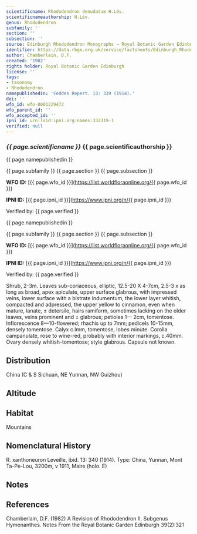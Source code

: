 ```yaml
---
scientificname: Rhododendron denudatum H.Lév.
scientificnameauthorship: H.Lév.
genus: Rhododendron
subfamily: ''
section: ''
subsection: ''
source: Edinburgh Rhododendron Monographs – Royal Botanic Garden Edinburgh
identifier: https://data.rbge.org.uk/service/factsheets/Edinburgh_Rhododendron_Monographs.xhtml
author: Chamberlain, D.F.
created: '1982'
rights holder: Royal Botanic Garden Edinburgh
license: ''
tags:
- taxonomy
- Rhododendron
namepublishedin: 'Feddes Repert. 13: 339 (1914).'
doi: ''
wfo_id: wfo-0001229472
wfo_parent_id: ''
wfo_accepted_id: ''
ipni_id: urn:lsid:ipni.org:names:332319-1
verified: null
---
```

### _{{ page.scientificname }}_ {{ page.scientificauthorship }}
 {{ page.namepublishedin }}

{{ page.subfamily }} {{ page.section }} {{ page.subsection }}

**WFO ID:** [{{ page.wfo_id }}](https://list.worldfloraonline.org/{{ page.wfo_id }})

**IPNI ID:** [{{ page.ipni_id }}](https://www.ipni.org/n/{{ page.ipni_id }})

Verified by: {{ page.verified }}

 {{ page.namepublishedin }}

{{ page.subfamily }} {{ page.section }} {{ page.subsection }}

**WFO ID:** [{{ page.wfo_id }}](https://list.worldfloraonline.org/{{ page.wfo_id }})

**IPNI ID:** [{{ page.ipni_id }}](https://www.ipni.org/n/{{ page.ipni_id }})

Verified by: {{ page.verified }}



Shrub, 2-3m. Leaves sub-coriaceous, elliptic, 12.5-20 X 4-7cm, 2.5-3 x as long as broad, apex apiculate, upper surface glabrous, with impressed veins, lower surface with a bistrate indumentum, the lower layer whitish, compacted and adpressed, the upper yellow to cinnamon, even when mature, lanate, ± detersile, hairs ramiform, sometimes lacking on the older leaves, veins prominent and ± glabrous; petioles 1— 2cm, tomentose. Inflorescence 8—10-flowered; rhachis up to 7mm; pedicels 10-15mm, densely tomentose. Calyx c.lmm, tomentose, lobes minute. Corolla campanulate, rose to wine-red, probably with interior markings, c.40mm. Ovary densely whitish-tomentose; style glabrous. Capsule not known.

## Distribution
China (C & S Sichuan, NE Yunnan, NW Guizhou)

## Altitude


## Habitat
Mountains

## Nomenclatural History
R. xanthoneuron Leveille, ibid. 13: 340 (1914). Type: China, Yunnan, Mont Ta-Pe-Lou, 3200m, v 1911, Maire (holo. E)
                       
## Notes


## References

Chamberlain, D.F. (1982) A Revision of Rhododendron II. Subgenus Hymenanthes. Notes From the Royal Botanic Garden Edinburgh 39(2):321
